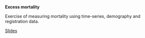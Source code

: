 **Excess mortality**

Exercise of measuring mortality using time-series, demography and registration data.

[Slides](/PAHO.html)
